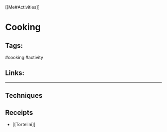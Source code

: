 [[Me#Activities]]

# Cooking

## Tags:
#cooking #activity 

## Links:

---

## Techniques

## Receipts
- [[Tortelini]]